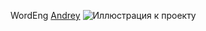 WordEng
[Andrey](https://vk.com/id152435435 "Привет")
![Иллюстрация к проекту](https://github.com/HaliksaR/WordEng/raw/Andrey/image/1.png)  